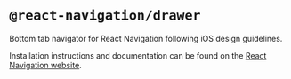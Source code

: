 # `@react-navigation/drawer`

Bottom tab navigator for React Navigation following iOS design guidelines.

Installation instructions and documentation can be found on the [React Navigation website](https://reactnavigation.org/docs/drawer-navigator.html).

